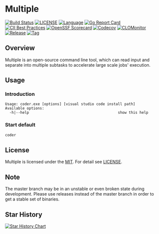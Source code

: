 # Multiple

[![Build Status](https://github.com/horsing/coder/actions/workflows/ci.yml/badge.svg)](https://github.com/horsing/coder/actions/workflows/ci.yml)
[![LICENSE](https://img.shields.io/github/license/horsing/coder.svg)](https://github.com/horsing/coder/blob/master/LICENSE)
[![Language](https://img.shields.io/badge/Language-Go-blue.svg)](https://golang.org/)
[![Go Report Card](https://goreportcard.com/badge/github.com/horsing/coder)](https://goreportcard.com/report/github.com/horsing/coder)
[![CII Best Practices](https://bestpractices.coreinfrastructure.org/projects/2761/badge)](https://bestpractices.coreinfrastructure.org/projects/6232)
[![OpenSSF Scorecard](https://api.securityscorecards.dev/projects/github.com/horsing/coder/badge)](https://securityscorecards.dev/viewer/?uri=github.com/horsing/coder)
[![Codecov](https://img.shields.io/codecov/c/github/horsing/coder?style=flat-square&logo=codecov)](https://codecov.io/gh/horsing/coder)
[![CLOMonitor](https://img.shields.io/endpoint?url=https://clomonitor.io/api/projects/cncf/chubao-fs/badge)](https://clomonitor.io/projects/cncf/chubao-fs)
[![Release](https://img.shields.io/github/v/release/horsing/coder.svg?color=161823&style=flat-square&logo=smartthings)](https://github.com/horsing/coder/releases)
[![Tag](https://img.shields.io/github/v/tag/horsing/coder.svg?color=ee8936&logo=fitbit&style=flat-square)](https://github.com/horsing/coder/tags)

## Overview

Multiple is an open-source command line tool, which can read input and separate into multiple subtasks to accelerate
large scale jobs' execution.

## Usage

### Introduction

```text
Usage: coder.exe [options] [visual studio code install path]
Available options:
  -h|--help                                         show this help
```

### Start default

```bash
coder
```

## License

Multiple is licensed under the [MIT](https://opensource.org/license/mit).
For detail see [LICENSE](LICENSE).

## Note

The master branch may be in an unstable or even broken state during development. Please use releases instead of the
master branch in order to get a stable set of binaries.

## Star History

[![Star History Chart](https://api.star-history.com/svg?repos=horsing/coder&type=Date)](https://star-history.com/#horsing/coder&Date)